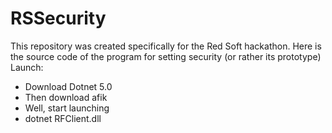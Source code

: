 # RSSecurity
This repository was created specifically for the Red Soft hackathon. Here is the source code of the program for setting security (or rather its prototype)
Launch:
- Download Dotnet 5.0
- Then download afik
- Well, start launching 
- dotnet RFClient.dll
